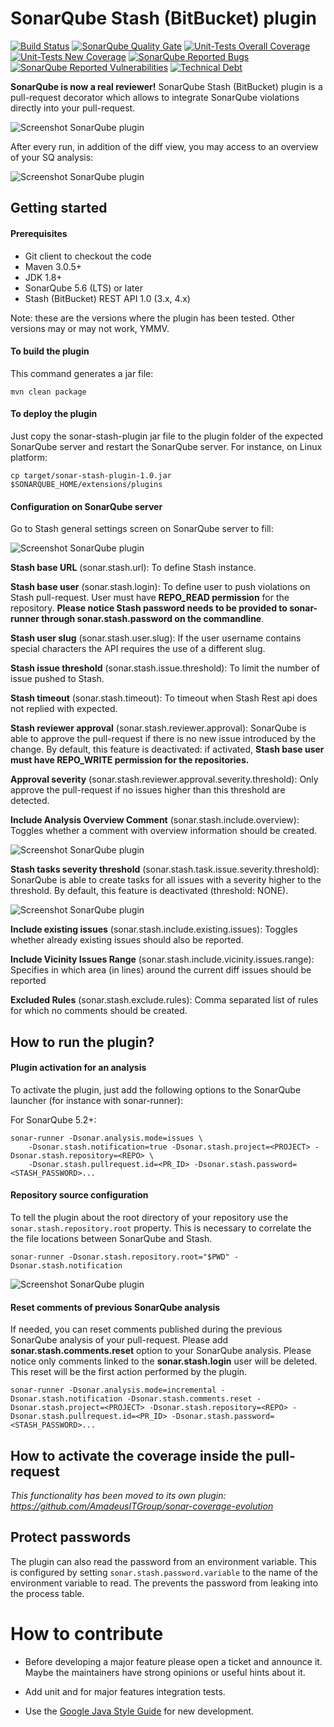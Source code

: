 # SonarQube Stash (BitBucket) plugin

[![Build Status](https://travis-ci.org/AmadeusITGroup/sonar-stash.svg?branch=master)](https://travis-ci.org/AmadeusITGroup/sonar-stash/branches)
[![SonarQube Quality Gate](https://sonarcloud.io/api/badges/gate?key=org.sonar:sonar-stash-plugin&template=FLAT)](https://sonarcloud.io/dashboard?id=org.sonar%3Asonar-stash-plugin)
[![Unit-Tests Overall Coverage](https://sonarcloud.io/api/badges/measure?key=org.sonar:sonar-stash-plugin&metric=coverage&template=FLAT)](https://sonarcloud.io/dashboard?id=org.sonar%3Asonar-stash-plugin)
[![Unit-Tests New Coverage](https://sonarcloud.io/api/badges/measure?key=org.sonar:sonar-stash-plugin&metric=new_coverage&template=FLAT)](https://sonarcloud.io/dashboard?id=org.sonar%3Asonar-stash-plugin)
[![SonarQube Reported Bugs](https://sonarcloud.io/api/badges/measure?key=org.sonar:sonar-stash-plugin&metric=bugs&template=FLAT)](https://sonarcloud.io/dashboard?id=org.sonar%3Asonar-stash-plugin)
[![SonarQube Reported Vulnerabilities](https://sonarcloud.io/api/badges/measure?key=org.sonar:sonar-stash-plugin&metric=vulnerabilities&template=FLAT)](https://sonarcloud.io/dashboard?id=org.sonar%3Asonar-stash-plugin)
[![Technical Debt](https://sonarcloud.io/api/badges/measure?key=org.sonar:sonar-stash-plugin&metric=sqale_debt_ratio&template=FLAT)](https://sonarcloud.io/dashboard?id=org.sonar%3Asonar-stash-plugin)

**SonarQube is now a real reviewer!**
SonarQube Stash (BitBucket) plugin is a pull-request decorator which allows to integrate SonarQube violations directly into your pull-request.

![Screenshot SonarQube plugin](resources/Stash-plugin-issues.PNG)

After every run, in addition of the diff view, you may access to an overview of your SQ analysis:

![Screenshot SonarQube plugin](resources/Stash-plugin-overview.PNG)


## Getting started

#### Prerequisites
- Git client to checkout the code
- Maven 3.0.5+
- JDK 1.8+
- SonarQube 5.6 (LTS) or later
- Stash (BitBucket) REST API 1.0 (3.x, 4.x)

Note: these are the versions where the plugin has been tested. Other versions may or may not work, YMMV.

#### To build the plugin
This command generates a jar file:
```
mvn clean package
```

#### To deploy the plugin
Just copy the sonar-stash-plugin jar file to the plugin folder of the expected SonarQube server and restart the SonarQube server. For instance, on Linux platform:
```
cp target/sonar-stash-plugin-1.0.jar $SONARQUBE_HOME/extensions/plugins
```

#### Configuration on SonarQube server
Go to Stash general settings screen on SonarQube server to fill:

![Screenshot SonarQube plugin](resources/Sonar-plugin-configuration.PNG)

**Stash base URL** (sonar.stash.url): To define Stash instance.

**Stash base user** (sonar.stash.login): To define user to push violations on Stash pull-request. User must have **REPO_READ permission** for the repository. **Please notice Stash password needs to be provided to sonar-runner through sonar.stash.password on the commandline**.

**Stash user slug** (sonar.stash.user.slug): If the user username contains special characters the API requires the use of a different slug.

**Stash issue threshold** (sonar.stash.issue.threshold): To limit the number of issue pushed to Stash.

**Stash timeout** (sonar.stash.timeout): To timeout when Stash Rest api does not replied with expected.

**Stash reviewer approval** (sonar.stash.reviewer.approval): SonarQube is able to approve the pull-request if there is no new issue introduced by the change. By default, this feature is deactivated: if activated, **Stash base user must have REPO_WRITE permission for the repositories.** 

**Approval severity** (sonar.stash.reviewer.approval.severity.threshold): Only approve the pull-request if no issues higher than this threshold are detected.

**Include Analysis Overview Comment** (sonar.stash.include.overview): Toggles whether a comment with overview information should be created.

![Screenshot SonarQube plugin](resources/Sonar-plugin-approver.PNG)

**Stash tasks severity threshold** (sonar.stash.task.issue.severity.threshold): SonarQube is able to create tasks for all issues with a severity higher to the threshold. By default, this feature is deactivated (threshold: NONE). 

![Screenshot SonarQube plugin](resources/Stash-plugin-task.PNG)

**Include existing issues** (sonar.stash.include.existing.issues): Toggles whether already existing issues should also be reported.

**Include Vicinity Issues Range** (sonar.stash.include.vicinity.issues.range): Specifies in which area (in lines) around the current diff issues should be reported

**Excluded Rules** (sonar.stash.exclude.rules): Comma separated list of rules for which no comments should be created.

## How to run the plugin?

#### Plugin activation for an analysis

To activate the plugin, just add the following options to the SonarQube launcher (for instance with sonar-runner):

For SonarQube 5.2+:
```
sonar-runner -Dsonar.analysis.mode=issues \
	-Dsonar.stash.notification=true -Dsonar.stash.project=<PROJECT> -Dsonar.stash.repository=<REPO> \
	-Dsonar.stash.pullrequest.id=<PR_ID> -Dsonar.stash.password=<STASH_PASSWORD>...
```

#### Repository source configuration

To tell the plugin about the root directory of your repository use the `sonar.stash.repository.root` property.
This is necessary to correlate the the file locations between SonarQube and Stash.
```
sonar-runner -Dsonar.stash.repository.root="$PWD" -Dsonar.stash.notification
```

![Screenshot SonarQube plugin](resources/Stash-plugin-logs.PNG)

#### Reset comments of previous SonarQube analysis

If needed, you can reset comments published during the previous SonarQube analysis of your pull-request. Please add **sonar.stash.comments.reset** option to your SonarQube analysis. Please notice only comments linked to the **sonar.stash.login** user will be deleted. This reset will be the first action performed by the plugin.
 ```
sonar-runner -Dsonar.analysis.mode=incremental -Dsonar.stash.notification -Dsonar.stash.comments.reset -Dsonar.stash.project=<PROJECT> -Dsonar.stash.repository=<REPO> -Dsonar.stash.pullrequest.id=<PR_ID> -Dsonar.stash.password=<STASH_PASSWORD>...
```

## How to activate the coverage inside the pull-request

*This functionality has been moved to its own plugin: https://github.com/AmadeusITGroup/sonar-coverage-evolution*

## Protect passwords

The plugin can also read the password from an environment variable.
This is configured by setting `sonar.stash.password.variable` to the name of
the environment variable to read.
The prevents the password from leaking into the process table.

# How to contribute

* Before developing a major feature please open a ticket and announce it.
  Maybe the maintainers have strong opinions or useful hints about it.

* Add unit and for major features integration tests.
* Use the [Google Java Style Guide](https://google.github.io/styleguide/javaguide.html) for new development.
